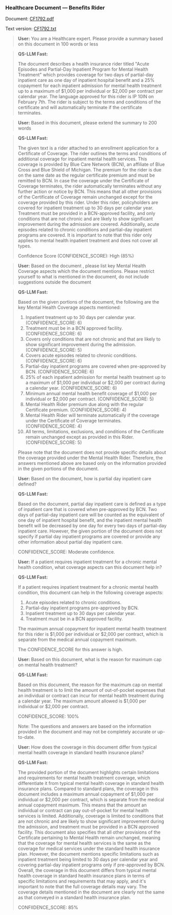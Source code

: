 ### Healthcare Document  — Benefits Rider

Document: [CF1792.pdf](/docs/CF1792.pdf) 

Text version: [CF1792.txt](/docs/CF1792.txt) 

>**User:** You are a Healthcare expert. Please provide a summary based on this document in 100 words or less

>**QS-LLM Fast:**  
>
>The document describes a health insurance rider titled "Acute Episodes and Partial-Day Inpatient Program for Mental Health Treatment" which provides coverage for two days of partial-day inpatient care as one day of inpatient hospital benefit and a 25% copayment for each inpatient admission for mental health treatment up to a maximum of $1,000 per individual or $2,000 per contract per calendar year. The language approved for this rider is IP 10IN on February 7th. The rider is subject to the terms and conditions of the certificate and will automatically terminate if the certificate terminates.

>**User:** Based in this document, please extend the summary to 200 words

>**QS-LLM Fast:**  
>
>The given text is a rider attached to an enrollment application for a Certificate of Coverage. The rider outlines the terms and conditions of additional coverage for inpatient mental health services. This coverage is provided by Blue Care Network (BCN), an affiliate of Blue Cross and Blue Shield of Michigan. The premium for the rider is due on the same date as the regular certificate premium and must be remitted to BCN. In case the coverage under the Certificate of Coverage terminates, the rider automatically terminates without any further action or notice by BCN. This means that all other provisions of the Certificate of Coverage remain unchanged except for the coverage provided by this rider. Under this rider, policyholders are covered for inpatient treatment up to 30 days per calendar year. Treatment must be provided in a BCN-approved facility, and only conditions that are not chronic and are likely to show significant improvement during the admission are covered. Additionally, acute episodes related to chronic conditions and partial-day inpatient programs are covered. It is important to note that this rider only applies to mental health inpatient treatment and does not cover all types.
>
>Confidence Score (CONFIDENCE_SCORE): High (85%)

>**User:** Based on the document , please list key Mental Health Coverage aspects which the document mentions. Please restrict yourself to what is mentioned in the document, do not include suggestions outside the document

>**QS-LLM Fast:**   
>
>Based on the given portions of the document, the following are the key Mental Health Coverage aspects mentioned:
>
>1. Inpatient treatment up to 30 days per calendar year. (CONFIIDENCE_SCORE: 6)
>2. Treatment must be in a BCN approved facility. (CONFIIDENCE_SCORE: 6)
>3. Covers only conditions that are not chronic and that are likely to show significant improvement during the admission. (CONFIIDENCE_SCORE: 5)
>4. Covers acute episodes related to chronic conditions. (CONFIIDENCE_SCORE: 6)
>5. Partial-day inpatient programs are covered when pre-approved by BCN. (CONFIIDENCE_SCORE: 6)
>6. 25% of each inpatient admission for mental health treatment up to a maximum of $1,000 per individual or $2,000 per contract during a calendar year. (CONFIIDENCE_SCORE: 6)
>7. Minimum annual mental health benefit coverage of $1,000 per individual or $2,000 per contract. (CONFIIDENCE_SCORE: 5)
>8. Mental Health Rider premium due along with the regular Certificate premium. (CONFIIDENCE_SCORE: 4)
>9. Mental Health Rider will terminate automatically if the coverage under the Certificate of Coverage terminates. (CONFIIDENCE_SCORE: 4)
>10. All terms, limitations, exclusions, and conditions of the Certificate remain unchanged except as provided in this Rider. (CONFIIDENCE_SCORE: 5)
>
>Please note that the document does not provide specific details about the coverage provided under the Mental Health Rider. Therefore, the answers mentioned above are based only on the information provided in the given portions of the document.

>**User:** Based on the document, how is partial day inpatient care defined?

>**QS-LLM Fast:** 
>
>Based on the document, partial day inpatient care is defined as a type of inpatient care that is covered when pre-approved by BCN. Two days of partial-day inpatient care will be counted as the equivalent of one day of inpatient hospital benefit, and the inpatient mental health benefit will be decreased by one day for every two days of partial-day inpatient care. However, the given portion of the document does not specify if partial day inpatient programs are covered or provide any other information about partial day inpatient care.
>
>CONFIIDENCE_SCORE: Moderate confidence.

>**User:** If a patient requires inpatient treatment for a chronic mental health condition, what coverage aspects can this document help in? 

>**QS-LLM Fast:**
>
>If a patient requires inpatient treatment for a chronic mental health condition, this document can help in the following coverage aspects:
>
>1. Acute episodes related to chronic conditions.
>2. Partial-day inpatient programs pre-approved by BCN.
>3. Inpatient treatment up to 30 days per calendar year.
>4. Treatment must be in a BCN approved facility.
>
>The maximum annual copayment for inpatient mental health treatment for this rider is $1,000 per individual or $2,000 per contract, which is separate from the medical annual copayment maximum.
>
>The CONFIDENCE_SCORE for this answer is high.

>**User:** Based on this document, what is the reason for maximum cap on mental health treatment? 

>**QS-LLM Fast:** 
>
>Based on this document, the reason for the maximum cap on mental health treatment is to limit the amount of out-of-pocket expenses that an individual or contract can incur for mental health treatment during a calendar year. The maximum amount allowed is $1,000 per individual or $2,000 per contract.
>
>CONFIDENCE_SCORE: 100%
>
>Note: The questions and answers are based on the information provided in the document and may not be completely accurate or up-to-date.

>**User:** How does the coverage in this document differ from typical mental health coverage in standard health insurance plans?

>**QS-LLM Fast:**
>
>The provided portion of the document highlights certain limitations and requirements for mental health treatment coverage, which differentiate it from typical mental health coverage in standard health insurance plans. Compared to standard plans, the coverage in this document includes a maximum annual copayment of $1,000 per individual or $2,000 per contract, which is separate from the medical annual copayment maximum. This means that the amount an individual or contract can pay out-of-pocket for mental health services is limited. Additionally, coverage is limited to conditions that are not chronic and are likely to show significant improvement during the admission, and treatment must be provided in a BCN approved facility. This document also specifies that all other provisions of the Certificate pertaining to Mental Health remain unchanged, meaning that the coverage for mental health services is the same as the coverage for medical services under the standard health insurance plan. However, the document mentions specific limitations such as inpatient treatment being limited to 30 days per calendar year and covering partial-day inpatient programs only if pre-approved by BCN. Overall, the coverage in this document differs from typical mental health coverage in standard health insurance plans in terms of specific limitations and requirements that may apply, and it's important to note that the full coverage details may vary. The coverage details mentioned in the document are clearly not the same as that conveyed in a standard health insurance plan.
>
>CONFIIDENCE_SCORE: 85%